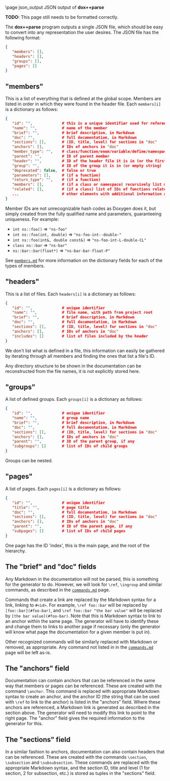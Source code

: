 \page json_output JSON output of **dox++parse**

**TODO:** This page still needs to be formatted correctly.

The **dox++parse** program outputs a single JSON file, which should be easy to convert into any representation
the user desires. The JSON file has the following format:
```json
{
   "members": [],
   "headers": [],
   "groups": [],
   "pages": []
}
```

## "members"

This is a list of everything that is defined at the global scope. Members are listed in order
in which they were found in the header file. Each `members[i]` is a dictionary as follows:
```json
{
   "id": "",             # this is a unique identifier used for referencing
   "name": "",           # name of the member
   "brief": "",          # brief description, in Markdown
   "doc": "",            # full documentation, in Markdown
   "sections": [],       # (ID, title, level) for sections in "doc"
   "anchors": [],        # IDs of anchors in "doc"
   "member_type": "",    # class/function/enum/variable/define/namespace/etc.
   "parent": "",         # ID of parent member
   "header": "",         # ID of the header file it is in (or the first one it is encountered in)
   "group": "",          # ID of the group it is in (or empty string)
   "deprecated": false,  # false or true
   "parameters": [],     # (if a function)
   "return_type": "",    # (if a function)
   "members": [],        # (if a class or namespace) recursively list members
   "related": [],        # (if a class) list of IDs of functions related to this class (`\relates` command)
   ...                   # other elements with additional information as needed ("virtual", "mutable", etc.)
}
```

Member IDs are not unrecognizable hash codes as Doxygen does it, but simply created from the fully
qualified name and parameters, guaranteeing uniqueness. For example:
 - `int ns::foo()`                     ⇒ `"ns-foo"`
 - `int ns::foo(int, double)`          ⇒ `"ns-foo-int--double-"`
 - `int ns::foo(int&, double const&)`  ⇒ `"ns-foo-int-L-double-CL"`
 - `class ns::bar`                     ⇒ `"ns-bar"`
 - `ns::bar::bar(float*)`              ⇒ `"ns-bar-bar-float-P"`

See [`members.md`](members.md) for more information
on the dictionary fields for each of the types of members.

## "headers"

This is a list of files. Each `headers[i]` is a dictionary as follows:
```json
{
   "id": "",             # unique identifier
   "name": "",           # file name, with path from project root
   "brief": "",          # brief description, in Markdown
   "doc": "",            # full documentation, in Markdown
   "sections": [],       # (ID, title, level) for sections in "doc"
   "anchors": [],        # IDs of anchors in "doc"
   "includes": []        # list of files included by the header
}
```

We don't list what is defined in a file, this information can easily be gathered by iterating through
all members and finding the ones that list a file's ID.

Any directory structure to be shown in the documentation can be reconstructed from the file names,
it is not explicitly stored here.

## "groups"

A list of defined groups. Each `groups[i]` is a dictionary as follows:
```json
{
   "id": "",             # unique identifier
   "name": "",           # group name
   "brief": "",          # brief description, in Markdown
   "doc": "",            # full documentation, in Markdown
   "sections": [],       # (ID, title, level) for sections in "doc"
   "anchors": [],        # IDs of anchors in "doc"
   "parent": "",         # ID of the parent group, if any
   "subgroups": []       # list of IDs of child groups
}
```

Groups can be nested.

## "pages"

A list of pages. Each `pages[i]` is a dictionary as follows:
```json
{
   "id": "",             # unique identifier
   "title": "",          # page title
   "doc": "",            # full documentation, in Markdown
   "sections": [],       # (ID, title, level) for sections in "doc"
   "anchors": [],        # IDs of anchors in "doc"
   "parent": "",         # ID of the parent page, if any
   "subpages": []        # list of IDs of child pages
}
```

One page has the ID 'index', this is the main page, and the root of the hierarchy.

## The "brief" and "doc" fields

Any Markdown in the documentation will not be parsed, this is something for the generator to do.
However, we will look for `\‍ref`, `\ingroup` and similar commands, as described in the
[`commands.md`](commands.md) page.

Commands that create a link are replaced by the Markdown syntax for a link, linking to
`#<id>`. For example, `\‍ref foo::bar` will be replaced by `[foo::bar](#foo-bar)`, and
`\‍ref foo::bar "the bar value"` will be replaced by `[the bar value](#foo-bar)`. Note that
this is Markdown syntax to link to an anchor within the same page. The generator will have
to identify these and change them to links to another page if necessary (only the generator
will know what page the documentation for a given member is put in).

Other recognized commands will be similarly replaced with Markdown or removed, as appropriate.
Any command not listed in in the [`commands.md`](commands.md)
page will be left as-is.

## The "anchors" field

Documentation can contain anchors that can be referenced in the same way that members or pages
can be referenced. These are created with the command `\anchor`. This command is replaced with
appropriate Markdown syntax to create an anchor, and the anchor ID (the string that can be used
with `\‍ref` to link to the anchor) is listed in the "anchors" field. Where these anchors are
referenced, a Markdown link is generated as described in the section above. The generator will
need to modify this link to point to the right page. The "anchor" field gives the required
information to the generator for this.

## The "sections" field

In a similar fashion to anchors, documentation can also contain headers that can be referenced.
These are created with the commands `\section`, `\subsection` and `\subsubsection`. These commands
are replaced with the appropriate Markdown syntax, and the section ID, title and level (1 for section,
2 for subsection, etc.) is stored as tuples in the "sections" field.
